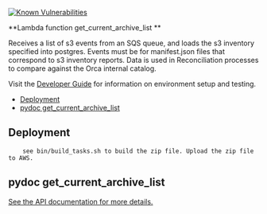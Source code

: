 [![Known Vulnerabilities](https://snyk.io/test/github/nasa/cumulus-orca/badge.svg?targetFile=tasks/get_current_archive_list/requirements.txt)](https://snyk.io/test/github/nasa/cumulus-orca?targetFile=tasks/get_current_archive_list/requirements.txt)

**Lambda function get_current_archive_list **

Receives a list of s3 events from an SQS queue, and loads the s3 inventory specified into postgres.
Events must be for manifest.json files that correspond to s3 inventory reports.
Data is used in Reconciliation processes to compare against the Orca internal catalog.

Visit the [Developer Guide](https://nasa.github.io/cumulus-orca/docs/developer/development-guide/code/contrib-code-intro) for information on environment setup and testing.

- [Deployment](#deployment)
- [pydoc get_current_archive_list](#pydoc)

<a name="deployment"></a>
## Deployment
```
    see bin/build_tasks.sh to build the zip file. Upload the zip file to AWS.
```
<a name="pydoc"></a>
## pydoc get_current_archive_list
[See the API documentation for more details.](API.md)